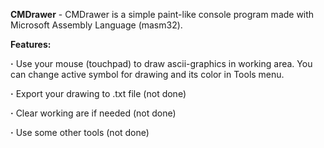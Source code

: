 **CMDrawer** - CMDrawer is a simple paint-like console program made with Microsoft Assembly Language (masm32).

**Features:**

**·** Use your mouse (touchpad) to draw ascii-graphics in working area. You can change active symbol for drawing and its color in Tools menu.

**·** Export your drawing to .txt file (not done)

**·** Clear working are if needed (not done)

**·** Use some other tools (not done)




